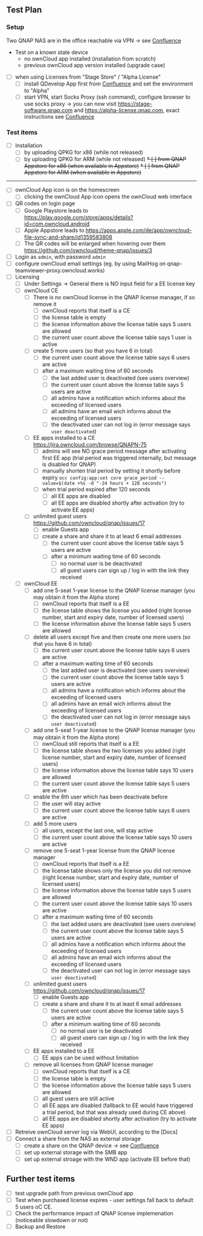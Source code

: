 ## Test Plan

### Setup

Two QNAP NAS are in the office reachable via VPN -> see [Confluence](https://confluence.owncloud.com/display/QNAP/Credentials+for+Access+to+DEV+machines+and+License+Manager)

- Test on a known state device
  - no ownCloud app installed (installation from scratch)
  - previous ownCloud app version installed (upgrade case)

- [ ] when using Licenses from "Stage Store" / "Alpha License"
  - [ ] install QDevelop App first from [Confluence](https://confluence.owncloud.com/display/QNAP/Credentials+for+Access+to+DEV+machines+and+License+Manager) and set the environment to "Alpha"
  - [ ] start VPN, start Socks Proxy (ssh command), configure browser to use socks proxy -> you can now visit https://stage-software.qnap.com and https://alpha-license.qnap.com, exact instructions see [Confluence](https://confluence.owncloud.com/display/QNAP/Credentials+for+Access+to+DEV+machines+and+License+Manager)

### Test items

- [ ] Installation
  - [ ] by uploading QPKG for x86 (while not released)
  - [ ] by uploading QPKG for ARM (while not released)
     ~~\* [ ] from QNAP Appstore for x86 (when available in Appstore)~~
     ~~\* [ ] from QNAP Appstore for ARM (when available in Appstore)~~
---
- [ ] ownCloud App icon is on the homescreen
  - [ ] clicking the ownCloud App icon opens the ownCloud web interface
- [ ] QR codes on login page
  - [ ] Google Playstore leads to https://play.google.com/store/apps/details?id=com.owncloud.android
  - [ ] Apple Appstore leads to https://apps.apple.com/de/app/owncloud-file-sync-and-share/id1359583808
  - [ ] The QR codes will be enlarged when hovering over them https://github.com/owncloud/theme-qnap/issues/3
- [ ] Login as `admin`, with password `admin`
- [ ] configure ownCloud email settings (eg. by using MailHog on qnap-teamviewer-proxy.owncloud.works)
- [ ] Licensing
  - [ ] Under Settings -> General there is NO input field for a EE license key
  - [ ] ownCloud CE
    - [ ] There is no ownCloud license in the QNAP license manager, if so remove it
      - [ ] ownCloud reports that itself is a CE
      - [ ] the license table is empty
      - [ ] the license information above the license table says 5 users are allowed
      - [ ] the current user count above the license table says 1 user is active
    - [ ] create 5 more users (so that you have 6 in total)
      - [ ] the current user count above the license table says 6 users are active
      - [ ] after a maximum waiting time of 60 seconds
        - [ ] the last added user is deactivated (see users overview)
        - [ ] the current user count above the license table says 5 users are active
        - [ ] all admins have a notification which informs about the exceeding of licensed users
        - [ ] all admins have an email wich informs about the exceeding of licensed users
        - [ ] the deactivated user can not log in (error message says `user deactivated`)
    - [ ] EE apps installed to a CE https://jira.owncloud.com/browse/QNAPN-75
      - [ ] admins will see NO grace period message after activating first EE app (trial period was triggered internally, but message is disabled for QNAP)
      - [ ] manually shorten trial period by setting it shortly before expiry `occ config:app:set core grace_period --value=$(date +%s -d "-24 hours + 120 seconds")`
      - [ ] when trial period expired after 120 seconds
        - [ ] all EE apps are disabled
        - [ ] all EE apps are disabled shortly after activation (try to activate EE apps)
    - [ ] unlimited guest users https://github.com/owncloud/qnap/issues/17
      - [ ] enable Guests app
      - [ ] create a share and share it to at least 6 email addresses
        - [ ] the current user count above the license table says 5 users are active
        - [ ] after a minimum waiting time of 60 seconds
          - [ ] no normal user is be deactivated
          - [ ] all guest users can sign up / log in with the link they received
  - [ ] ownCloud EE
    - [ ] add one 5-seat 1-year license to the QNAP license manager (you may obtain it from the Alpha store)
      - [ ] ownCloud reports that itself is a EE
      - [ ] the license table shows the license you added (right license number, start and expiry date, number of licensed users)
      - [ ] the license information above the license table says 5 users are allowed
    - [ ] delete all users except five and then create one more users (so that you have 6 in total)
      - [ ] the current user count above the license table says 6 users are active
      - [ ] after a maximum waiting time of 60 seconds
        - [ ] the last added user is deactivated (see users overview)
        - [ ] the current user count above the license table says 5 users are active
        - [ ] all admins have a notification which informs about the exceeding of licensed users
        - [ ] all admins have an email wich informs about the exceeding of licensed users
        - [ ] the deactivated user can not log in (error message says `user deactivated`)
    - [ ] add one 5-seat 1-year license to the QNAP license manager (you may obtain it from the Alpha store)
      - [ ] ownCloud still reports that itself is a EE
      - [ ] the license table shows the two licenses you added (right license number, start and expiry date, number of licensed users)
      - [ ] the license information above the license table says 10 users are allowed
      - [ ] the current user count above the license table says 5 users are active
    - [ ] enable the 6th user which has been deactivate before
      - [ ] the user will stay active
      - [ ] the current user count above the license table says 6 users are active
    - [ ] add 5 more users
      - [ ] all users, except the last one, will stay active
      - [ ] the current user count above the license table says 10 users are active
    - [ ] remove one 5-seat 1-year license from the QNAP license manager
      - [ ] ownCloud reports that itself is a EE
      - [ ] the license table shows only the license you did not remove (right license number, start and expiry date, number of licensed users)
      - [ ] the license information above the license table says 5 users are allowed
      - [ ] the current user count above the license table says 10 users are active
      - [ ] after a maximum waiting time of 60 seconds
        - [ ] the last added users are deactivated (see users overview)
        - [ ] the current user count above the license table says 5 users are active
        - [ ] all admins have a notification which informs about the exceeding of licensed users
        - [ ] all admins have an email wich informs about the exceeding of licensed users
        - [ ] the deactivated user can not log in (error message says `user deactivated`)
    - [ ] unlimited guest users https://github.com/owncloud/qnap/issues/17
      - [ ] enable Guests app
      - [ ] create a share and share it to at least 6 email addresses
        - [ ] the current user count above the license table says 5 users are active
        - [ ] after a minimum waiting time of 60 seconds
          - [ ] no normal user is be deactivated
          - [ ] all guest users can sign up / log in with the link they received
    - [ ] EE apps installed to a EE
      - [ ] EE apps can be used without limitation
    - [ ] remove all licenses from QNAP license manager
      - [ ] ownCloud reports that itself is a CE
      - [ ] the license table is empty
      - [ ] the license information above the license table says 5 users are allowed
      - [ ] all guest users are still active
      - [ ] all EE apps are disabled (fallback to EE would have triggered a trial period, but that was already used during CE above)
      - [ ] all EE apps are disabled shortly after activation (try to activate EE apps)
- [ ] Retreive ownCloud server log via WebUI, according to the [Docs]
- [ ] Connect a share from the NAS as external storage
  - [ ] create a share on the QNAP device -> see [Confluence](https://confluence.owncloud.com/display/QNAP/Documentation)
  - [ ] set up external storage with the SMB app
  - [ ] set up external stroage with the WND app (activate EE before that)

## Further test items

- [ ] test upgrade path from previous ownCloud app
- [ ] Test when purchased license expires - user settings fall back to default 5 users oC CE.
- [ ] Check the performance impact of QNAP license implemenation (noticeable slowdown or not)
- [ ] Backup and Restore
